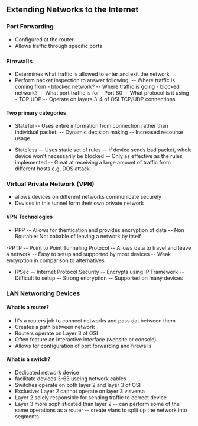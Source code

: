 ## Extending Networks to the Internet

### Port Forwarding
- Configured at the router
- Allows traffic through specific ports

### Firewalls
- Determines what traffic is allowed to enter and exit the network
- Perform packet inspection to answer following:
-- Where traffic is coming from - blocked network?
-- Where traffic is going - blocked network?
-- What port traffic is for - Port 80
-- What protocol is it using - TCP UDP
-- Operate on layers 3-4 of OSI TCP/UDP connections

#### Two primary categories
- Stateful
-- Uses entire information from connection rather than individual packet.
-- Dynamic decision making
-- Increased recourse usage

- Stateless
-- Uses static set of rules
-- If device sends bad packet, whole device won't necessarily be blocked
-- Only as effective as the rules implemented
-- Great at receiving a large amount of traffic from different hosts e.g. DOS attack

### Virtual Private Network (VPN)
- allows devices on different networks communicate securely
- Devices in this tunnel form their own private network

#### VPN Technologies
- PPP
-- Allows for thentication and provides encryption of data
-- Non Routable: Not cabable of leaving a network by itself

-PPTP
-- Point to Point Tunneling Protocol
-- Allows data to travel and leave a network
-- Easy to setup and supported by most devices
-- Weak encyrption in comparison to alternatives

- IPSec
-- Internet Protocol Security
-- Encrypts using IP Framework
-- Difficult to setup
-- Strong encryption
-- Supported on many devices

### LAN Networking Devices
#### What is a router?
- It's a routers job to connect networks and pass dat between them
- Creates a path between network
- Routers operate on Layer 3 of OSI
- Often feature an Interactive interface (website or console)
- Allows for configuration of port forwarding and firewalls

#### What is a switch?
- Dedicated network device
- facilitate devices 3-63 useing network cables
- Switches operate on both layer 2 and layer 3 of OSI
- Exclusive: Layer 2 cannot operate on layer 3 visversa
- Layer 2 solely responsible for sending traffic to correct device
- Layer 3 more sophisticated than layer 2
-- can perform some of the same operations as a router
-- create vlans to split up the network into segments
